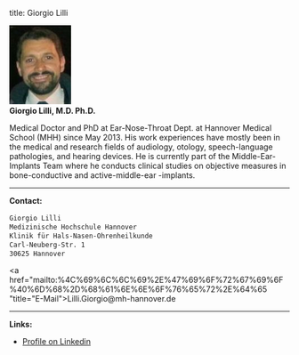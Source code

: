 title: Giorgio Lilli

![Picture Giorgio Lilli](GLI.jpg)  
**Giorgio Lilli, M.D. Ph.D.**


Medical Doctor and PhD at Ear-Nose-Throat Dept. at Hannover Medical School (MHH) since May 2013. His work experiences have mostly been in the medical and research fields of audiology, otology, speech-language pathologies, and hearing devices. He is currently part of the Middle-Ear-Implants Team where he conducts clinical studies on objective measures in bone-conductive and active-middle-ear -implants.
***


**Contact:**

	Giorgio Lilli
	Medizinische Hochschule Hannover
	Klinik für Hals-Nasen-Ohrenheilkunde
	Carl-Neuberg-Str. 1
	30625 Hannover

<a href="&#x6d;&#x61;&#x69;&#x6c;&#x74;&#x6f;&#x3a;%4C%69%6C%6C%69%2E%47%69%6F%72%67%69%6F%40%6D%68%2D%68%61%6E%6E%6F%76%65%72%2E%64%65 "title="&#x45;&#x2d;&#x4d;&#x61;&#x69;&#x6c;">&#x4c;&#x69;&#x6c;&#x6c;&#x69;&#x2e;&#x47;&#x69;&#x6f;&#x72;&#x67;&#x69;&#x6f;&#x40;&#x6d;&#x68;&#x2d;&#x68;&#x61;&#x6e;&#x6e;&#x6f;&#x76;&#x65;&#x72;&#x2e;&#x64;&#x65;</a>
***
**Links:**  
- [Profile on Linkedin](https://de.linkedin.com/in/giorgiolilli "Profile on LinkedIn")
